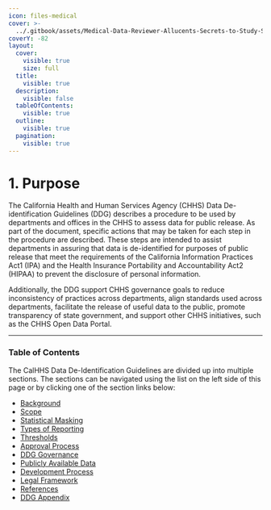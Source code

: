 ```yaml
---
icon: files-medical
cover: >-
  ../.gitbook/assets/Medical-Data-Reviewer-Allucents-Secrets-to-Study-Success.webp
coverY: -82
layout:
  cover:
    visible: true
    size: full
  title:
    visible: true
  description:
    visible: false
  tableOfContents:
    visible: true
  outline:
    visible: true
  pagination:
    visible: true
---
```


# 1. Purpose

The California Health and Human Services Agency (CHHS) Data De-identification Guidelines (DDG) describes a procedure to be used by departments and offices in the CHHS to assess data for public release. As part of the document, specific actions that may be taken for each step in the procedure are described. These steps are intended to assist departments in assuring that data is de-identified for purposes of public release that meet the requirements of the California Information Practices Act1 (IPA) and the Health Insurance Portability and Accountability Act2 (HIPAA) to prevent the disclosure of personal information.

Additionally, the DDG support CHHS governance goals to reduce inconsistency of practices across departments, align standards used across departments, facilitate the release of useful data to the public, promote transparency of state government, and support other CHHS initiatives, such as the CHHS Open Data Portal.

***

### Table of Contents

The CalHHS Data De-Identification Guidelines are divided up into multiple sections. The sections can be navigated using the list on the left side of this page or by clicking one of the section links below:

* [Background](https://calhhs-data.gitbook.io/data-knowledge-base/ddg/background)
* [Scope](https://calhhs-data.gitbook.io/data-knowledge-base/ddg/scope)
* [Statistical Masking](https://calhhs-data.gitbook.io/data-knowledge-base/ddg/statistical)
* [Types of Reporting](https://calhhs-data.gitbook.io/data-knowledge-base/ddg/reporting)
* [Thresholds](https://calhhs-data.gitbook.io/data-knowledge-base/ddg/thresholds)
* [Approval Process](https://calhhs-data.gitbook.io/data-knowledge-base/ddg/approval-process)
* [DDG Governance](https://calhhs-data.gitbook.io/data-knowledge-base/ddg/ddg-governance)
* [Publicly Available Data](https://calhhs-data.gitbook.io/data-knowledge-base/ddg/publicly-available-data)
* [Development Process](https://calhhs-data.gitbook.io/data-knowledge-base/ddg/development-process)
* [Legal Framework](https://calhhs-data.gitbook.io/data-knowledge-base/ddg/legal-framework)
* [References](https://calhhs-data.gitbook.io/data-knowledge-base/ddg/references)
* [DDG Appendix](https://calhhs-data.gitbook.io/data-knowledge-base/ddg/appendix)
